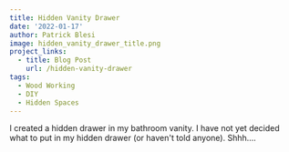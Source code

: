 ```yaml
---
title: Hidden Vanity Drawer
date: '2022-01-17'
author: Patrick Blesi
image: hidden_vanity_drawer_title.png
project_links:
  - title: Blog Post
    url: /hidden-vanity-drawer
tags:
  - Wood Working
  - DIY
  - Hidden Spaces
---
```


I created a hidden drawer in my bathroom vanity. I have not yet decided what to put in my hidden drawer (or haven't told anyone). Shhh....

